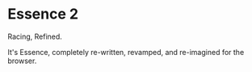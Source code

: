 # Essence 2

Racing, Refined.

It's Essence, completely re-written, revamped, and re-imagined for the browser.